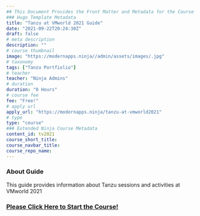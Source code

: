 ```yaml
---
## This Document Provides the Front Matter and Metadata for the Course Information page used in the modernapps.ninja homepage and the member profile page.
### Hugo Template Metadata
title: "Tanzu at VMworld 2021 Guide"
date: "2021-09-22T20:24:30Z"
draft: false
# meta description
description: ""
# course thumbnail
image: "https://modernapps.ninja//admin/assets/images/.jpg"
# taxonomy
tags: ["Tanzu Portfiolio"]
# teacher
teacher: "Ninja Admins"
# duration
duration: "0 Hours"
# course fee
fee: "Free!"
# apply url
apply_url: "https://modernapps.ninja/tanzu-at-vmworld2021"
# type
type: "course"
### Extended Ninja Course Metadata
content_id: tv2021
course_short_title: 
course_navbar_title:    
course_repo_name: 
---  
```

  
  
### About Guide

This guide provides information about Tanzu sessions and activities at VMworld 2021

### [Please Click Here to Start the Course!](https://modernapps.ninja/tanzu-at-vmworld2021)